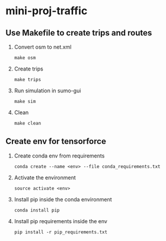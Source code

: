 # mini-proj-traffic

## Use Makefile to create trips and routes

1. Convert osm to net.xml

    ```shell
    make osm
    ```

2. Create trips

    ```shell
    make trips
    ```

3. Run simulation in sumo-gui

    ```shell
    make sim
    ```

4. Clean

    ```shell
    make clean
    ```

## Create env for tensorforce

1. Create conda env from requirements

    ```shell
    conda create --name <env> --file conda_requirements.txt
    ```

2. Activate the environment

    ```shell
    source activate <env>
    ```

3. Install pip inside the conda environment

    ```shell
    conda install pip
    ```

4. Install pip requirements inside the env

    ```shell
    pip install -r pip_requirements.txt
    ```
